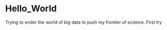 Hello_World
===========
Trying to ender the world of big data to push my frontier of science.
First try 
